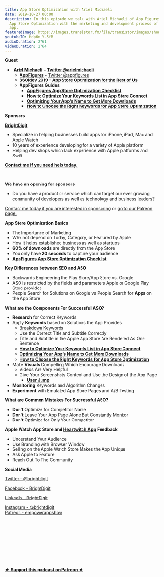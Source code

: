 ```yaml
---
title: App Store Optimization with Ariel Michaeli
date: 2019-10-27 00:00
description: In this episode we talk with Ariel Michaeli of App Figures about integrating
  App Store Optimization with the marketing and development process of building an
  app.
featuredImage: https://images.transistor.fm/file/transistor/images/show/122/full_1533929410-artwork.jpg
youtubeID: Hdp6niY-5fM
audioDuration: 2761
videoDuration: 2764
---
```

<p><b>Guest</b></p><ul><li> <a href="https://arielmichaeli.com"><strong>Ariel Michaeli</strong></a><strong>  - </strong><a href="https://twitter.com/arielmichaeli"><strong>Twitter @arielmichaeli</strong></a><ul>
<li>
<a href="https://appfigures.com"><strong>AppFigures</strong></a> - <a href="https://twitter.com/appfigures">Twitter @appfigures</a>
</li>
<li><a href="https://www.youtube.com/watch?v=8qd_13dKz4Q"><strong>360idev 2019 - App Store Optimization for the Rest of Us</strong></a></li>
<li>
<strong>AppFigures Guides</strong><ul>
<li><a href="https://appfigures.com/resources/aso/app-store-optimization-checklist"><strong>AppFigures App Store Optimization Checklist</strong></a></li>
<li><a href="https://appfigures.com/resources/aso/app-name-optimization"><strong>How to Optimize Your Keywords List in App Store Connect</strong></a></li>
<li><a href="https://appfigures.com/resources/aso/app-name-optimization"><strong>Optimizing Your App’s Name to Get More Downloads</strong></a></li>
<li><a href="https://appfigures.com/resources/aso/which-keywords-to-optimize-for"><strong>How to Choose the Right Keywords for App Store Optimization</strong></a></li>
</ul>
</li>
</ul>
</li></ul><p><b>Sponsors</b></p><p><a href="https://brightdigit.com/"><strong>BrightDigit</strong></a></p><ul>
<li>Specialize in helping businesses build apps for iPhone, iPad, Mac and Apple Watch</li>
<li>10 years of experience developing for a variety of Apple platform</li>
<li>Helping dev shops which lack experience with Apple platforms and Swift</li>
</ul><p><a href="https://brightdigit.com/contact/"><strong>Contact me if you need help today.</strong></a></p><p><br></p><p><strong>We have an opening for sponsors</strong></p><ul><li>Do you have a product or service which can target our ever growing community of developers as well as technology and business leaders? </li></ul><p><a href="https://brightdigit.com/contact/">Contact me today if you are interested in sponsoring</a> or <a href="https://www.patreon.com/empowerappsshow">go to our Patreon page.</a></p><p><b>App Store Optimization Basics</b></p><ul>
<li>The Importance of Marketing</li>
<li>Why not depend on Today, Category, or Featured by Apple</li>
<li>How it helps established business as well as startups</li>
<li>
<strong>60% of downloads</strong> are directly from the App Store</li>
<li>You only have <strong>20 seconds</strong> to capture your audience</li>
<li><a href="https://appfigures.com/resources/aso/app-store-optimization-checklist"><strong>AppFigures App Store Optimization Checklist</strong></a></li>
</ul><p><b>Key Differences between SEO and ASO</b></p><ul>
<li>Backwards Engineering the Play Store/App Store vs. Google</li>
<li>ASO is restricted by the fields and parameters Apple or Google Play Store provides</li>
<li>People Search for Solutions on Google vs People Search for <strong>Apps </strong>on the App Store</li>
</ul><p><b>What are the Components For Successful ASO?</b></p><ul>
<li>
<strong>Research</strong> for Correct Keywords </li>
<li>Apply <strong>Keywords</strong> based on Solutions the App Provides<ul>
<li><a href="https://appfigures.com/resources/keyword-optimization-app-store-connect">Breakdown Keywords</a></li>
<li>Use the Correct Title and Subtitle Correctly</li>
<li>Title and Subtitle in the Apple App Store Are Rendered As One Sentence</li>
<li><a href="https://appfigures.com/resources/aso/app-name-optimization"><strong>How to Optimize Your Keywords List in App Store Connect</strong></a></li>
<li><a href="https://appfigures.com/resources/aso/app-name-optimization"><strong>Optimizing Your App’s Name to Get More Downloads</strong></a></li>
<li><a href="https://appfigures.com/resources/aso/which-keywords-to-optimize-for"><strong>How to Choose the Right Keywords for App Store Optimization</strong></a></li>
</ul>
</li>
<li>Make <strong>Visuals</strong> Compelling Which Encourage Downloads<ul>
<li>Videos Are Very Helpful</li>
<li>Give Your Screenshots Context and Use the Design of the App Page<ul><li><a href="https://apps.apple.com/us/app/jump-by-uber/id1251322970"><strong>User Jump</strong></a></li></ul>
</li>
</ul>
</li>
<li>
<strong>Monitoring</strong> Keywords and Algorithm Changes</li>
<li>
<strong>Experiment</strong> with Emulated App Store Pages and A/B Testing</li>
</ul><p><b>What are Common Mistakes For Successful ASO?</b></p><ul>
<li>
<strong>Don't </strong>Optimize for Competitor Name</li>
<li>
<strong>Don't </strong>Leave Your App Page Alone But Constantly Monitor</li>
<li>
<strong>Don't </strong>Optimize for Only Your Competitor </li>
</ul><p><b>Apple Watch App Store and <a href="https://heartwitch.app">Heartwitch App</a> Feedback</b></p><ul>
<li>Understand Your Audience</li>
<li>Use Branding with Browser Window</li>
<li>Selling on the Apple Watch Store Makes the App Unique</li>
<li>Ask Apple to Feature</li>
<li>Reach Out To The Community</li>
</ul><p><b>Social Media</b></p><p><a href="https://twitter.com/brightdigit">Twitter - @brightdigit</a></p><p><a href="http://facebook.com/brightdigit">Facebook - BrightDigit</a></p><p><a href="https://www.linkedin.com/company/bright-digit">LinkedIn - BrightDigit</a></p><p><a href="https://www.instagram.com/brightdigit/">Instagram - @brightdigit</a><br><a href="https://www.patreon.com/empowerappsshow">Patreon - empowerappshow</a></p><p><br></p><p><br></p><p><br></p><p><br></p><p><br></p><p><strong><a rel="payment" title="★ Support this podcast on Patreon ★" href="https://www.patreon.com/empowerappsshow">★ Support this podcast on Patreon ★</a></strong></p>
      